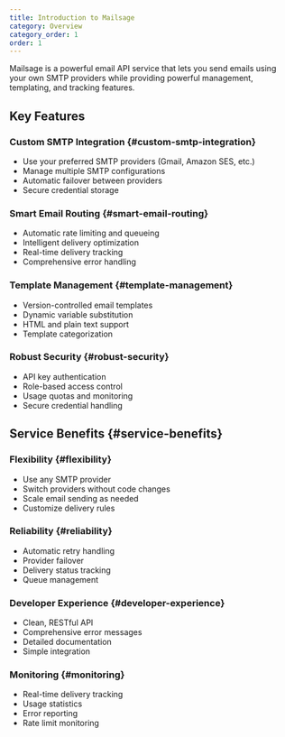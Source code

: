 ```yaml
---
title: Introduction to Mailsage
category: Overview
category_order: 1
order: 1
---
```


Mailsage is a powerful email API service that lets you send emails using your own SMTP providers while providing powerful management, templating, and tracking features.

## Key Features

### Custom SMTP Integration {#custom-smtp-integration}

- Use your preferred SMTP providers (Gmail, Amazon SES, etc.)
- Manage multiple SMTP configurations
- Automatic failover between providers
- Secure credential storage

### Smart Email Routing {#smart-email-routing}

- Automatic rate limiting and queueing
- Intelligent delivery optimization
- Real-time delivery tracking
- Comprehensive error handling

### Template Management {#template-management}

- Version-controlled email templates
- Dynamic variable substitution
- HTML and plain text support
- Template categorization

### Robust Security {#robust-security}

- API key authentication
- Role-based access control
- Usage quotas and monitoring
- Secure credential handling

## Service Benefits {#service-benefits}

### Flexibility {#flexibility}

- Use any SMTP provider
- Switch providers without code changes
- Scale email sending as needed
- Customize delivery rules

### Reliability {#reliability}

- Automatic retry handling
- Provider failover
- Delivery status tracking
- Queue management

### Developer Experience {#developer-experience}

- Clean, RESTful API
- Comprehensive error messages
- Detailed documentation
- Simple integration

### Monitoring {#monitoring}

- Real-time delivery tracking
- Usage statistics
- Error reporting
- Rate limit monitoring
